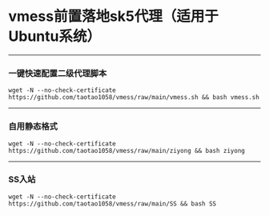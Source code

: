 # vmess前置落地sk5代理（适用于Ubuntu系统）
---

###  一键快速配置二级代理脚本
```
wget -N --no-check-certificate https://github.com/taotao1058/vmess/raw/main/vmess.sh && bash vmess.sh
```



---
###  自用静态格式

```
wget -N --no-check-certificate https://github.com/taotao1058/vmess/raw/main/ziyong && bash ziyong
```

---

###  SS入站

```
wget -N --no-check-certificate https://github.com/taotao1058/vmess/raw/main/SS && bash SS
```
